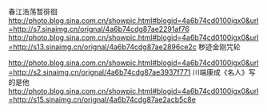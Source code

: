 春江浩荡暂徘徊
http://photo.blog.sina.com.cn/showpic.html#blogid=4a6b74cd0100igx0&url=http://s7.sinaimg.cn/orignal/4a6b74cdg87ae2291af76
http://photo.blog.sina.com.cn/showpic.html#blogid=4a6b74cd0100igx0&url=http://s13.sinaimg.cn/orignal/4a6b74cdg87ae2896ce2c
秽迹金刚咒轮
 
http://photo.blog.sina.com.cn/showpic.html#blogid=4a6b74cd0100igx0&url=http://s2.sinaimg.cn/orignal/4a6b74cdg87ae3937f771
川端康成《名人》写的是他
http://photo.blog.sina.com.cn/showpic.html#blogid=4a6b74cd0100igx0&url=http://s15.sinaimg.cn/orignal/4a6b74cdg87ae2acb5c8e
 
